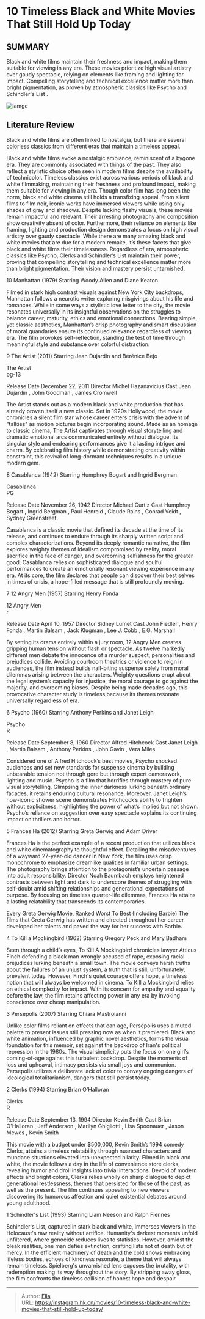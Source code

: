 # 10 Timeless Black and White Movies That Still Hold Up Today


## SUMMARY 


 Black and white films maintain their freshness and impact, making them suitable for viewing in any era. 
 These movies prioritize high visual artistry over gaudy spectacle, relying on elements like framing and lighting for impact. 
 Compelling storytelling and technical excellence matter more than bright pigmentation, as proven by atmospheric classics like 
Psycho
 and 
Schindler&#39;s List
. 

![iamge](https://static1.srcdn.com/wordpress/wp-content/uploads/2024/01/jeff-anderson-as-randal-from-clerks-1994-poster-clerks.jpg)

## Literature Review

Black and white films are often linked to nostalgia, but there are several colorless classics from different eras that maintain a timeless appeal. 





Black and white films evoke a nostalgic ambiance, reminiscent of a bygone era. They are commonly associated with things of the past. They also reflect a stylistic choice often seen in modern films despite the availability of technicolor. Timeless classics exist across various periods of black and white filmmaking, maintaining their freshness and profound impact, making them suitable for viewing in any era. Though color film has long been the norm, black and white cinema still holds a transfixing appeal. From silent films to film noir, iconic works have immersed viewers while using only shades of gray and shadows.
Despite lacking flashy visuals, these movies remain impactful and relevant. Their arresting photography and composition show creativity absent of color. Furthermore, their reliance on elements like framing, lighting and production design demonstrates a focus on high visual artistry over gaudy spectacle. While there are many amazing black and white movies that are due for a modern remake, it’s these facets that give black and white films their timelessness. Regardless of era, atmospheric classics like Psycho, Clerks and Schindler’s List maintain their power, proving that compelling storytelling and technical excellence matter more than bright pigmentation. Their vision and mastery persist untarnished.









 








 10  Manhattan (1979) 
Starring Woody Allen and Diane Keaton
        

Filmed in stark high contrast visuals against New York City backdrops, Manhattan follows a neurotic writer exploring misgivings about his life and romances. While in some ways a stylistic love letter to the city, the movie resonates universally in its insightful observations on the struggles to balance career, maturity, ethics and emotional connections. Bearing simple, yet classic aesthetics, Manhattan’s crisp photography and smart discussion of moral quandaries ensure its continued relevance regardless of viewing era. The film provokes self-reflection, standing the test of time through meaningful style and substance over colorful distraction.





 9  The Artist (2011) 
Starring Jean Dujardin and Bérénice Bejo


 







  The Artist  
pg-13



  Release Date    December 22, 2011     Director    Michel Hazanavicius     Cast    Jean Dujardin , John Goodman , James Cromwell    


The Artist stands out as a modern black and white production that has already proven itself a new classic. Set in 1920s Hollywood, the movie chronicles a silent film star whose career enters crisis with the advent of &#34;talkies&#34; as motion pictures begin incorporating sound. Made as an homage to classic cinema, The Artist captivates through visual storytelling and dramatic emotional arcs communicated entirely without dialogue. Its singular style and endearing performances give it a lasting intrigue and charm. By celebrating film history while demonstrating creativity within constraint, this revival of long-dormant techniques results in a unique modern gem.  





 8  Casablanca (1942) 
Starring Humphrey Bogart and Ingrid Bergman


 







  Casablanca  
PG



  Release Date    November 26, 1942     Director    Michael Curtiz     Cast    Humphrey Bogart , Ingrid Bergman , Paul Henreid , Claude Rains , Conrad Veidt , Sydney Greenstreet    


Casablanca is a classic movie that defined its decade at the time of its release, and continues to endure through its sharply written script and complex characterizations. Beyond its deeply romantic narrative, the film explores weighty themes of idealism compromised by reality, moral sacrifice in the face of danger, and overcoming selfishness for the greater good. Casablanca relies on sophisticated dialogue and soulful performances to create an emotionally resonant viewing experience in any era. At its core, the film declares that people can discover their best selves in times of crisis, a hope-filled message that is still profoundly moving.





 7  12 Angry Men (1957) 
Starring Henry Fonda
        

  12 Angry Men  
r



  Release Date    April 10, 1957     Director    Sidney Lumet     Cast    John Fiedler , Henry Fonda , Martin Balsam , Jack Klugman , Lee J. Cobb , E.G. Marshall    


By setting its drama entirely within a jury room, 12 Angry Men creates gripping human tension without flash or spectacle. As twelve markedly different men debate the innocence of a murder suspect, personalities and prejudices collide. Avoiding courtroom theatrics or violence to reign in audiences, the film instead builds nail-biting suspense solely from moral dilemmas arising between the characters. Weighty questions erupt about the legal system’s capacity for injustice, the moral courage to go against the majority, and overcoming biases. Despite being made decades ago, this provocative character study is timeless because its themes resonate universally regardless of era.





 6  Psycho (1960) 
Starring Anthony Perkins and Janet Leigh


 







  Psycho  
R



  Release Date    September 8, 1960     Director    Alfred Hitchcock     Cast    Janet Leigh , Martin Balsam , Anthony Perkins , John Gavin , Vera Miles    


Considered one of Alfred Hitchcock’s best movies, Psycho shocked audiences and set new standards for suspense cinema by building unbearable tension not through gore but through expert camerawork, lighting and music. Psycho is a film that horrifies through mastery of pure visual storytelling. Glimpsing the inner darkness lurking beneath ordinary facades, it retains enduring cultural resonance. Moreover, Janet Leigh’s now-iconic shower scene demonstrates Hitchcock’s ability to frighten without explicitness, highlighting the power of what’s implied but not shown. Psycho’s reliance on suggestion over easy spectacle explains its continuing impact on thrillers and horror.





 5  Frances Ha (2012) 
Starring Greta Gerwig and Adam Driver
        

Frances Ha is the perfect example of a recent production that utilizes black and white cinematography to thoughtful effect. Detailing the misadventures of a wayward 27-year-old dancer in New York, the film uses crisp monochrome to emphasize dreamlike qualities in familiar urban settings. The photography brings attention to the protagonist’s uncertain passage into adult responsibility. Director Noah Baumbach employs heightened contrasts between light and dark to underscore themes of struggling with self-doubt amid shifting relationships and generational expectations of purpose. By focusing on timeless quarter-life dilemmas, Frances Ha attains a lasting relatability that transcends its contemporaries.
            
 
 Every Greta Gerwig Movie, Ranked Worst To Best (Including Barbie) 
The films that Greta Gerwig has written and directed throughout her career developed her talents and paved the way for her success with Barbie.








 4  To Kill a Mockingbird (1962) 
Starring Gregory Peck and Mary Badham
        

Seen through a child’s eyes, To Kill A Mockingbird chronicles lawyer Atticus Finch defending a black man wrongly accused of rape, exposing racial prejudices lurking beneath a small town. The movie conveys harsh truths about the failures of an unjust system, a truth that is still, unfortunately, prevalent today. However, Finch&#39;s quiet courage offers hope, a timeless notion that will always be welcomed in cinema. To Kill a Mockingbird relies on ethical complexity for impact. With its concern for empathy and equality before the law, the film retains affecting power in any era by invoking conscience over cheap manipulation.





 3  Persepolis (2007) 
Starring Chiara Mastroianni
        

Unlike color films reliant on effects that can age, Persepolis uses a muted palette to present issues still pressing now as when it premiered. Black and white animation, influenced by graphic novel aesthetics, forms the visual foundation for this memoir, set against the backdrop of Iran&#39;s political repression in the 1980s. The visual simplicity puts the focus on one girl’s coming-of-age against this turbulent backdrop. Despite the moments of loss and upheaval, intimacy persists via small joys and communion. Persepolis utilizes a deliberate lack of color to convey ongoing dangers of ideological totalitarianism, dangers that still persist today.





 2  Clerks (1994) 
Starring Brian O’Halloran
        

  Clerks  
R



  Release Date    September 13, 1994     Director    Kevin Smith     Cast    Brian O&#39;Halloran , Jeff Anderson , Marilyn Ghigliotti , Lisa Spoonauer , Jason Mewes , Kevin Smith    


This movie with a budget under $500,000, Kevin Smith’s 1994 comedy Clerks, attains a timeless relatability through nuanced characters and mundane situations elevated into unexpected hilarity. Filmed in black and white, the movie follows a day in the life of convenience store clerks, revealing humor and droll insights into trivial interactions. Devoid of modern effects and bright colors, Clerks relies wholly on sharp dialogue to depict generational restlessness, themes that persisted for those of the past, as well as the present. The film continues appealing to new viewers discovering its humorous affection and quiet existential debates around young adulthood.





 1  Schindler&#39;s List (1993) 
Starring Liam Neeson and Ralph Fiennes
        

Schindler&#39;s List, captured in stark black and white, immerses viewers in the Holocaust&#39;s raw reality without artifice. Humanity&#39;s darkest moments unfold unfiltered, where genocide reduces lives to statistics. However, amidst the bleak realities, one man defies extinction, crafting lists not of death but of mercy. In the efficient machinery of death and the cold snows embracing lifeless bodies, echoes of kindness resonate, a theme that will always remain timeless. Spielberg&#39;s unvarnished lens exposes the brutality, with redemption making its way throughout the story. By stripping away gloss, the film confronts the timeless collision of honest hope and despair. 

---

> Author: [Ella](https://instagram.hk.cn/)  
> URL: https://instagram.hk.cn/movies/10-timeless-black-and-white-movies-that-still-hold-up-today/  

